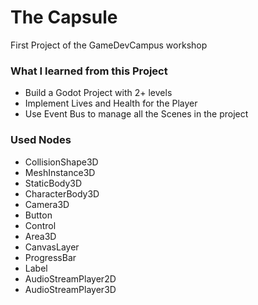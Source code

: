 # The Capsule
First Project of the GameDevCampus workshop

### What I learned from this Project
* Build a Godot Project with 2+ levels
* Implement Lives and Health for the Player
* Use Event Bus to manage all the Scenes in the project

### Used Nodes
* CollisionShape3D
* MeshInstance3D
* StaticBody3D
* CharacterBody3D
* Camera3D
* Button
* Control
* Area3D
* CanvasLayer
* ProgressBar
* Label
* AudioStreamPlayer2D
* AudioStreamPlayer3D

